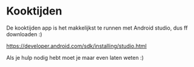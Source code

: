 Kooktijden
==========

De kooktijden app is het makkelijkst te runnen met Android studio, dus ff downloaden :)

https://developer.android.com/sdk/installing/studio.html

Als je hulp nodig hebt moet je maar even laten weten :)
